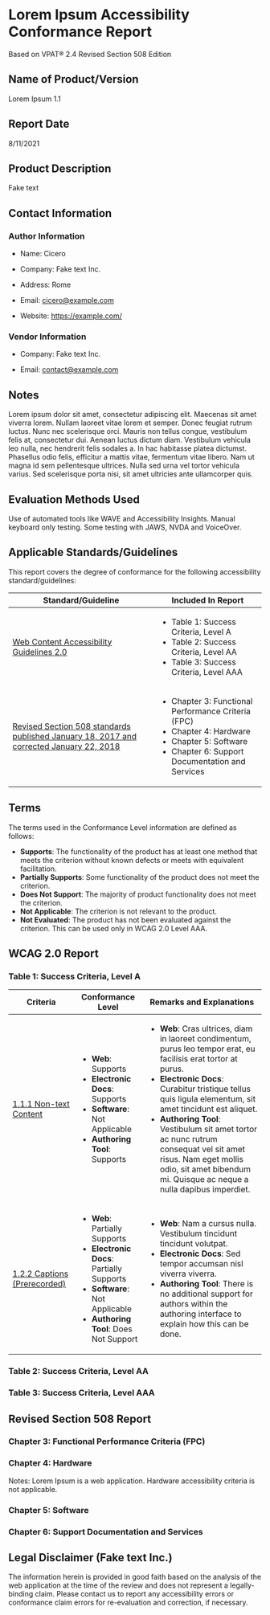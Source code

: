 # Lorem Ipsum Accessibility Conformance Report

Based on VPAT® 2.4 Revised Section 508 Edition

## Name of Product/Version
Lorem Ipsum 1.1

## Report Date
8/11/2021

## Product Description
Fake text

## Contact Information
### Author Information
- Name: Cicero
- Company: Fake text Inc.
- Address: Rome
- Email: cicero@example.com

- Website: https://example.com/
### Vendor Information

- Company: Fake text Inc.

- Email: contact@example.com



## Notes
Lorem ipsum dolor sit amet, consectetur adipiscing elit. Maecenas sit amet viverra lorem. Nullam laoreet vitae lorem et semper. Donec feugiat rutrum luctus. Nunc nec scelerisque orci. Mauris non tellus congue, vestibulum felis at, consectetur dui. Aenean luctus dictum diam. Vestibulum vehicula leo nulla, nec hendrerit felis sodales a. In hac habitasse platea dictumst. Phasellus odio felis, efficitur a mattis vitae, fermentum vitae libero. Nam ut magna id sem pellentesque ultrices. Nulla sed urna vel tortor vehicula varius. Sed scelerisque porta nisi, sit amet ultricies ante ullamcorper quis.

## Evaluation Methods Used
Use of automated tools like WAVE and Accessibility Insights. Manual keyboard only testing. Some testing with JAWS, NVDA and VoiceOver.

## Applicable Standards/Guidelines
This report covers the degree of conformance for the following accessibility standard/guidelines:

| Standard/Guideline | Included In Report |
| --- | --- |
| [Web Content Accessibility Guidelines 2.0](https://www.w3.org/TR/WCAG20/) | <ul><li>Table 1: Success Criteria, Level A</li><li>Table 2: Success Criteria, Level AA</li><li>Table 3: Success Criteria, Level AAA</li></ul> |
| [Revised Section 508 standards published January 18, 2017 and corrected January 22, 2018](https://www.access-board.gov/ict/) | <ul><li>Chapter 3: Functional Performance Criteria (FPC)</li><li>Chapter 4: Hardware</li><li>Chapter 5: Software</li><li>Chapter 6: Support Documentation and Services</li></ul> |

## Terms
The terms used in the Conformance Level information are defined as follows:
- **Supports**: The functionality of the product has at least one method that meets the criterion without known defects or meets with equivalent facilitation.
- **Partially Supports**: Some functionality of the product does not meet the criterion.
- **Does Not Support**: The majority of product functionality does not meet the criterion.
- **Not Applicable**: The criterion is not relevant to the product.
- **Not Evaluated**: The product has not been evaluated against the criterion. This can be used only in WCAG 2.0 Level AAA.

## WCAG 2.0 Report
### Table 1: Success Criteria, Level A


| Criteria | Conformance Level | Remarks and Explanations |
| --- | --- | --- |
| [1.1.1 Non-text Content](https://www.w3.org/TR/WCAG20/#text-equiv-all) | <ul><li>**Web**: Supports</li><li>**Electronic Docs**: Supports</li><li>**Software**: Not Applicable</li><li>**Authoring Tool**: Supports</li> </ul> | <ul><li>**Web**: Cras ultrices, diam in laoreet condimentum, purus leo tempor erat, eu facilisis erat tortor at purus.</li><li>**Electronic Docs**: Curabitur tristique tellus quis ligula elementum, sit amet tincidunt est aliquet.</li><li>**Authoring Tool**: Vestibulum sit amet tortor ac nunc rutrum consequat vel sit amet risus. Nam eget mollis odio, sit amet bibendum mi. Quisque ac neque a nulla dapibus imperdiet.</li> </ul> |
| [1.2.2 Captions (Prerecorded)](https://www.w3.org/TR/WCAG20/#media-equiv-captions) | <ul><li>**Web**: Partially Supports</li><li>**Electronic Docs**: Partially Supports</li><li>**Software**: Not Applicable</li><li>**Authoring Tool**: Does Not Support</li> </ul> | <ul><li>**Web**: Nam a cursus nulla. Vestibulum tincidunt tincidunt volutpat.</li><li>**Electronic Docs**: Sed tempor accumsan nisl viverra viverra.</li><li>**Authoring Tool**: There is no additional support for authors within the authoring interface to explain how this can be done.</li> </ul> |

### Table 2: Success Criteria, Level AA

### Table 3: Success Criteria, Level AAA

## Revised Section 508 Report
### Chapter 3: Functional Performance Criteria (FPC)

### Chapter 4: Hardware

Notes: Lorem Ipsum is a web application. Hardware accessibility criteria is not applicable.

### Chapter 5: Software

### Chapter 6: Support Documentation and Services


## Legal Disclaimer (Fake text Inc.)
The information herein is provided in good faith based on the analysis of the web application at the time of the review and does not represent a legally-binding claim. Please contact us to report any accessibility errors or conformance claim errors for re-evaluation and correction, if necessary.
